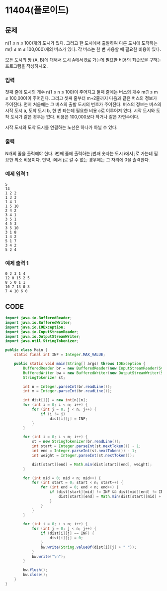 # 11404\(플로이드\)

## 문제

n\(1 ≤ n ≤ 100\)개의 도시가 있다. 그리고 한 도시에서 출발하여 다른 도시에 도착하는 m\(1 ≤ m ≤ 100,000\)개의 버스가 있다. 각 버스는 한 번 사용할 때 필요한 비용이 있다.

모든 도시의 쌍 \(A, B\)에 대해서 도시 A에서 B로 가는데 필요한 비용의 최솟값을 구하는 프로그램을 작성하시오.

### 입력

첫째 줄에 도시의 개수 n\(1 ≤ n ≤ 100\)이 주어지고 둘째 줄에는 버스의 개수 m\(1 ≤ m ≤ 100,000\)이 주어진다. 그리고 셋째 줄부터 m+2줄까지 다음과 같은 버스의 정보가 주어진다. 먼저 처음에는 그 버스의 출발 도시의 번호가 주어진다. 버스의 정보는 버스의 시작 도시 a, 도착 도시 b, 한 번 타는데 필요한 비용 c로 이루어져 있다. 시작 도시와 도착 도시가 같은 경우는 없다. 비용은 100,000보다 작거나 같은 자연수이다.

시작 도시와 도착 도시를 연결하는 노선은 하나가 아닐 수 있다.

### 출력

N개의 줄을 출력해야 한다. i번째 줄에 출력하는 j번째 숫자는 도시 i에서 j로 가는데 필요한 최소 비용이다. 만약, i에서 j로 갈 수 없는 경우에는 그 자리에 0을 출력한다.

### 예제 입력 1

```text
5
14
1 2 2
1 3 3
1 4 1
1 5 10
2 4 2
3 4 1
3 5 1
4 5 3
3 5 10
3 1 8
1 4 2
5 1 7
3 4 2
5 2 4
```

### 예제 출력 1

```text
0 2 3 1 4
12 0 15 2 5
8 5 0 1 1
10 7 13 0 3
7 4 10 6 0
```

## CODE

```java
import java.io.BufferedReader;
import java.io.BufferedWriter;
import java.io.IOException;
import java.io.InputStreamReader;
import java.io.OutputStreamWriter;
import java.util.StringTokenizer;

public class Main {
	static final int INF = Integer.MAX_VALUE;

	public static void main(String[] args) throws IOException {
		BufferedReader br = new BufferedReader(new InputStreamReader(System.in));
		BufferedWriter bw = new BufferedWriter(new OutputStreamWriter(System.out));
		StringTokenizer st;

		int n = Integer.parseInt(br.readLine());
		int m = Integer.parseInt(br.readLine());

		int dist[][] = new int[n][n];
		for (int i = 0; i < n; i++) {
			for (int j = 0; j < n; j++) {
				if (i != j)
					dist[i][j] = INF;
			}
		}

		for (int i = 0; i < m; i++) {
			st = new StringTokenizer(br.readLine());
			int start = Integer.parseInt(st.nextToken()) - 1;
			int end = Integer.parseInt(st.nextToken()) - 1;
			int weight = Integer.parseInt(st.nextToken());

			dist[start][end] = Math.min(dist[start][end], weight);
		}

		for (int mid = 0; mid < n; mid++) {
			for (int start = 0; start < n; start++) {
				for (int end = 0; end < n; end++) {
					if (dist[start][mid] != INF && dist[mid][end] != INF) {
						dist[start][end] = Math.min(dist[start][mid] + dist[mid][end], dist[start][end]);
					}
				}
			}
		}

		for (int i = 0; i < n; i++) {
			for (int j = 0; j < n; j++) {
				if (dist[i][j] == INF) {
					dist[i][j] = 0;
				}
				bw.write(String.valueOf(dist[i][j] + " "));
			}
			bw.write("\n");
		}

		bw.flush();
		bw.close();
	}
}
```


